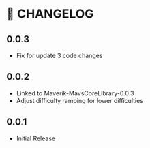 # 🔖 CHANGELOG

## 0.0.3
- Fix for update 3 code changes

## 0.0.2
- Linked to Maverik-MavsCoreLibrary-0.0.3
- Adjust difficulty ramping for lower difficulties

## 0.0.1
- Initial Release
